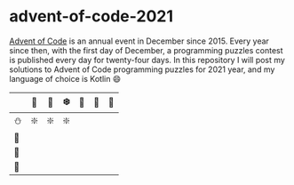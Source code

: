 # advent-of-code-2021

[Advent of Code](https://adventofcode.com/) is an annual event in December since 2015.
Every year since then, with the first day of December, a programming puzzles contest is published every day for twenty-four days.
In this repository I will post my solutions to Advent of Code programming puzzles for 2021 year, and my language of choice is Kotlin :smile:

|            | :christmas_tree: | :santa:    | :snowflake:	| :angel: | :star2: | :gift: |
| ----       |             ---- |    ----    |         ---- |    ---- |    ---- |   ---- |
| :snowman:  | :sparkle:        | :sparkle:  | :sparkle:    |         |         |        |
| :cookie:	 |                  |            |              |         |         |        |
| :elf:      |                  |            |              |         |         |        |
| :sparkler: |                  |            |              |         |         |        |
